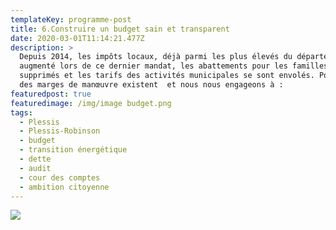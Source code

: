 ```yaml
---
templateKey: programme-post
title: 6.Construire un budget sain et transparent
date: 2020-03-01T11:14:21.477Z
description: >
  Depuis 2014, les impôts locaux, déjà parmi les plus élevés du département, ont
  augmenté lors de ce dernier mandat, les abattements pour les familles ont été
  supprimés et les tarifs des activités municipales se sont envolés. Pourtant,
  des marges de manœuvre existent  et nous nous engageons à :
featuredpost: true
featuredimage: /img/image budget.png
tags:
  - Plessis
  - Plessis-Robinson
  - budget
  - transition énergétique
  - dette
  - audit
  - cour des comptes
  - ambition citoyenne
---
```

![](/img/budget.png)
